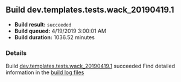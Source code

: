 ## Build dev.templates.tests.wack_20190419.1
- **Build result:** `succeeded`
- **Build queued:** 4/19/2019 3:00:01 AM
- **Build duration:** 1036.52 minutes
### Details
Build [dev.templates.tests.wack_20190419.1](https://winappstudio.visualstudio.com/web/build.aspx?pcguid=a4ef43be-68ce-4195-a619-079b4d9834c2&builduri=vstfs%3a%2f%2f%2fBuild%2fBuild%2f27608) succeeded
Find detailed information in the [build log files](https://uwpctdiags.blob.core.windows.net/buildlogs/dev.templates.tests.wack_20190419.1_logs.zip)
